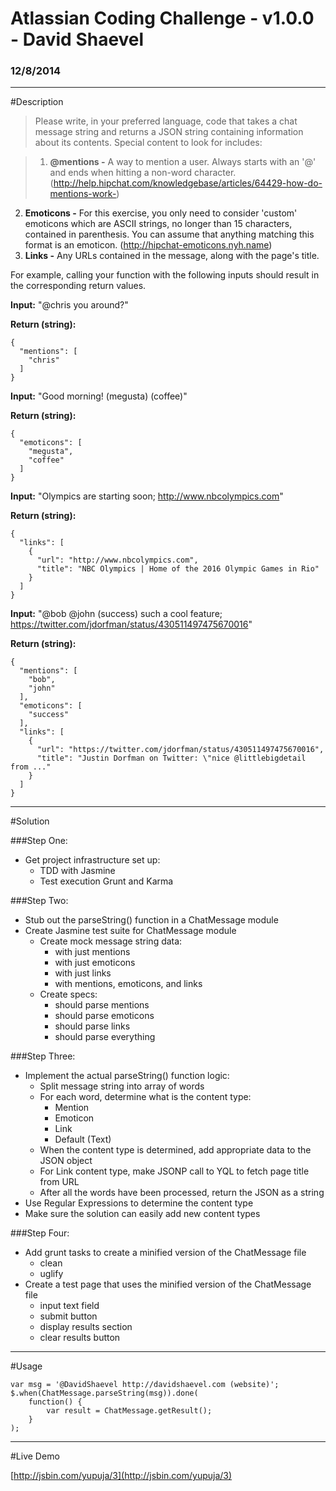 # Atlassian Coding Challenge - v1.0.0 - David Shaevel
### 12/8/2014

---

#Description

> Please write, in your preferred language, code that takes a chat message string and returns a JSON string containing information about its contents. Special content to look for includes:

> 1. **@mentions -** A way to mention a user. Always starts with an '@' and ends when hitting a non-word character. (http://help.hipchat.com/knowledgebase/articles/64429-how-do-mentions-work-)
2. **Emoticons -** For this exercise, you only need to consider 'custom' emoticons which are ASCII strings, no longer than 15 characters, contained in parenthesis. You can assume that anything matching this format is an emoticon. (http://hipchat-emoticons.nyh.name)
3. **Links -** Any URLs contained in the message, along with the page's title.

For example, calling your function with the following inputs should result in the corresponding return values.

**Input:** "@chris you around?"

**Return (string):**

    {
      "mentions": [
        "chris"
      ]
    }


**Input:** "Good morning! (megusta) (coffee)"

**Return (string):**

    {
      "emoticons": [
        "megusta",
        "coffee"
      ]
    }


**Input:** "Olympics are starting soon; http://www.nbcolympics.com"

**Return (string):**

    {
      "links": [
        {
          "url": "http://www.nbcolympics.com",
          "title": "NBC Olympics | Home of the 2016 Olympic Games in Rio"
        }
      ]
    }


**Input:** "@bob @john (success) such a cool feature; https://twitter.com/jdorfman/status/430511497475670016"

**Return (string):**

    {
      "mentions": [
        "bob",
        "john"
      ],
      "emoticons": [
        "success"
      ],
      "links": [
        {
          "url": "https://twitter.com/jdorfman/status/430511497475670016",
          "title": "Justin Dorfman on Twitter: \"nice @littlebigdetail from ..."
        }
      ]
    }

---

#Solution 

###Step One:
* Get project infrastructure set up:
    * TDD with Jasmine
    * Test execution Grunt and Karma

###Step Two:
* Stub out the parseString() function in a ChatMessage module
* Create Jasmine test suite for ChatMessage module
    * Create mock message string data:
        * with just mentions
        * with just emoticons
        * with just links
        * with mentions, emoticons, and links
    * Create specs:
        * should parse mentions
        * should parse emoticons
        * should parse links
        * should parse everything

###Step Three:
* Implement the actual parseString() function logic:
    * Split message string into array of words
    * For each word, determine what is the content type:
        * Mention
        * Emoticon
        * Link
        * Default (Text)
    * When the content type is determined, add appropriate data to the JSON object
    * For Link content type, make JSONP call to YQL to fetch page title from URL
    * After all the words have been processed, return the JSON as a string
* Use Regular Expressions to determine the content type 
* Make sure the solution can easily add new content types

###Step Four:
* Add grunt tasks to create a minified version of the ChatMessage file
    * clean
    * uglify
* Create a test page that uses the minified version of the ChatMessage file
    * input text field
    * submit button
    * display results section
    * clear results button

---

#Usage

    var msg = '@DavidShaevel http://davidshaevel.com (website)';
    $.when(ChatMessage.parseString(msg)).done(
    	function() {
    		var result = ChatMessage.getResult();
    	}
    );

---

#Live Demo

[http://jsbin.com/yupuja/3](http://jsbin.com/yupuja/3)
